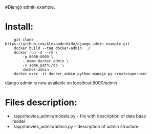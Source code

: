 #Django admin example.

# Install:
        
        git clone https://github.com/AlexanderNiMo/django_admin_example.git
        docker build --tag docker-admin  ./
        docker run -d --rm \
            -p 8000:8000 \
            --name docker_admin \
            -v some_path:/db  \
            docker-admin
        docker exec -it docker_admin python manage.py createsuperuser

django admin is now available on localhost:8000/admin

# Files description:
- ./app/movies_admin/models.py - file with description of data base model
- ./app/movies_admin/admin.py - description of admin structure